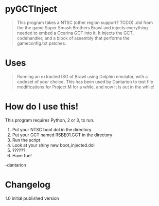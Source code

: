 pyGCTInject
===========

> This program takes a NTSC (other region support? TODO) .dol from the the game Super Smash Brothers Brawl
> and injects everything needed to embed a Ocarina GCT into it. It injects the GCT, codehandler, and a block 
> of assembly that performs the gameconfig.txt patches.

Uses
========
> Running an extracted ISO of Brawl using Dolphin emulator, with a codeset of your choice. This has been used by 
> Dantarion to test file modifications for Project M for a while, and now it is out in the while!

How do I use this!
========

This program requires Python, 2 or 3, to run.
1. Put your NTSC boot.dol in the directory
2. Put your GCT named RSBE01.GCT in the directory
3. Run the script
4. Look at your shiny new boot_injected.dol
5. ??????
6. Have fun!


-dantarion

Changelog
========
1.0 initial published version